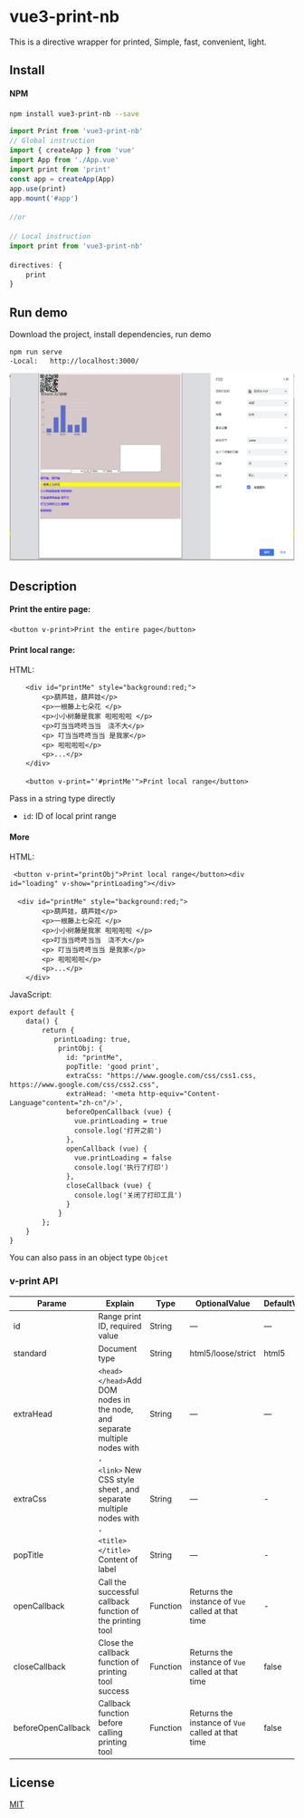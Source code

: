 # vue3-print-nb

This is a directive wrapper for printed, Simple, fast, convenient, light.

## Install

#### NPM
```bash
npm install vue3-print-nb --save
```

```javascript
import Print from 'vue3-print-nb'
// Global instruction 
import { createApp } from 'vue'
import App from './App.vue'
import print from 'print'
const app = createApp(App)
app.use(print)
app.mount('#app')

//or

// Local instruction
import print from 'vue3-print-nb'

directives: {
    print   
}
```
## Run demo
Download the project, install dependencies, run demo
```
npm run serve
-Local:   http://localhost:3000/
```
![](https://github.com/Power-kxLee/vue-print-nb/blob/master/src/img/Chrome.png)

## Description

#### Print the entire page:

```
<button v-print>Print the entire page</button>
```


#### Print local range:

HTML:
```
    <div id="printMe" style="background:red;">
        <p>葫芦娃，葫芦娃</p>
        <p>一根藤上七朵花 </p>
        <p>小小树藤是我家 啦啦啦啦 </p>
        <p>叮当当咚咚当当　浇不大</p>
        <p> 叮当当咚咚当当 是我家</p>
        <p> 啦啦啦啦</p>
        <p>...</p>
    </div>

    <button v-print="'#printMe'">Print local range</button>
```
Pass in a string type directly
* `id`: ID of local print range

#### More
HTML:
```
 <button v-print="printObj">Print local range</button><div id="loading" v-show="printLoading"></div>
 
  <div id="printMe" style="background:red;">
        <p>葫芦娃，葫芦娃</p>
        <p>一根藤上七朵花 </p>
        <p>小小树藤是我家 啦啦啦啦 </p>
        <p>叮当当咚咚当当　浇不大</p>
        <p> 叮当当咚咚当当 是我家</p>
        <p> 啦啦啦啦</p>
        <p>...</p>
    </div>
```
JavaScript:
```
export default {
    data() {
        return {
           printLoading: true,
            printObj: {
              id: "printMe",
              popTitle: 'good print',
              extraCss: "https://www.google.com/css/css1.css, https://www.google.com/css/css2.css",
              extraHead: '<meta http-equiv="Content-Language"content="zh-cn"/>',
              beforeOpenCallback (vue) {
                vue.printLoading = true
                console.log('打开之前')
              },
              openCallback (vue) {
                vue.printLoading = false
                console.log('执行了打印')
              },
              closeCallback (vue) {
                console.log('关闭了打印工具')
              }
            }
        };
    }
}
```
You can also pass in an object type `Objcet`


### v-print API

| Parame             | Explain                                                                        | Type     | OptionalValue                                     | DefaultValue |
| ------------------ | ------------------------------------------------------------------------------ | -------- | ------------------------------------------------- | ------------ |
| id                 | Range print ID, required value                                                 | String   | —                                                 | —            |
| standard           | Document type                                                                  | String   | html5/loose/strict                                | html5        |
| extraHead          | `<head></head>`Add DOM nodes in the node, and separate multiple nodes with `,` | String   | —                                                 | —            |
| extraCss           | `<link>` New CSS style sheet , and separate multiple nodes with `,`            | String   | —                                                 | -            |
| popTitle           | `<title></title>` Content of label                                             | String   | —                                                 | -            |
| openCallback       | Call the successful callback function of the printing tool                     | Function | Returns the instance of `Vue` called at that time | -            |
| closeCallback      | Close the callback function of printing tool success                           | Function | Returns the instance of `Vue` called at that time | false        |
| beforeOpenCallback | Callback function before calling printing tool                                 | Function | Returns the instance of `Vue` called at that time | false        |

## License

[MIT](http://opensource.org/licenses/MIT)